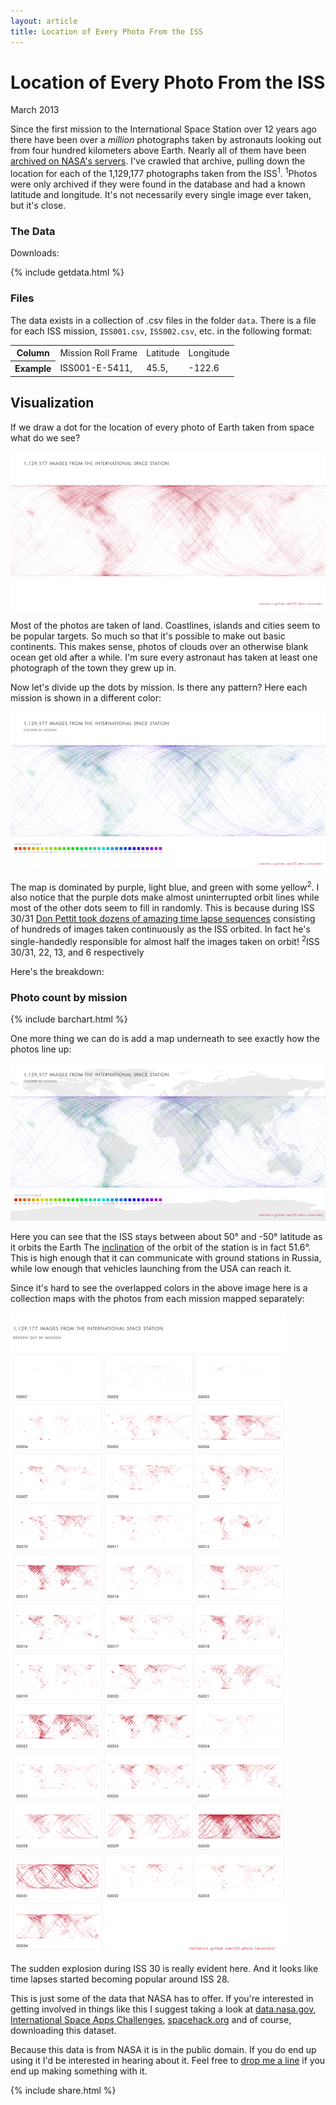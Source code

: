 ```yaml
---
layout: article
title: Location of Every Photo From the ISS
---
```


# Location of Every Photo From the ISS

<span class="pubdate">March 2013</span>

 Since the first mission to the International Space Station over 12 years ago
there have been over a _million_ photographs taken by astronauts looking out
from four hundred kilometers above Earth. Nearly all of them have been
[archived on NASA's servers](http://eol.jsc.nasa.gov/). I've crawled that
archive, pulling down the location for each of the 1,129,177 photographs taken
from the ISS<sup>1</sup>. <span class="footnote"><sup>1</sup>Photos were only
archived if they were found in the database and had a known latitude and
longitude. It's not necessarily every single image ever taken, but it's close.</span>

### The Data

Downloads:

{% include getdata.html %}


### Files

The data exists in a collection of .csv files in the folder `data`. There is a
file for each ISS mission, `ISS001.csv`, `ISS002.csv`, etc. in the following format:

<table class="table table-striped">
 <tbody>
  <tr><th>Column</th><td>Mission Roll Frame</td><td>Latitude</td><td>Longitude</td></tr>
  <tr><th>Example</th><td>ISS001-E-5411,</td><td>45.5,</td><td>-122.6</td></tr>
 </tbody>
</table>


## Visualization

If we draw a dot for the location of every photo of Earth taken from space
what do we see?

<div class="image primary">
  <a href="visualizations/all_iss.png" onClick="_gaq.push(['_trackEvent', 'Photos', 'fullsize', 'All missions']);">
    <img class="img-responsive" src="visualizations/all_iss.preview.png" alt="Dot for very ISS image">
  </a>
</div>

Most of the photos are taken of land. Coastlines, islands and cities seem
to be popular targets. So much so that it's possible to make out basic
continents. This makes sense, photos of clouds over an otherwise blank ocean
get old after a while. I'm sure every astronaut has taken at least one
photograph of the town they grew up in.

Now let's divide up the dots by mission. Is there any pattern? Here each mission
is shown in a different color:

<div class="image primary">
  <a href="visualizations/all_iss_missions.png" onClick="_gaq.push(['_trackEvent', 'Photos', 'fullsize', 'All missions colored']);">
    <img class="img-responsive" src="visualizations/all_iss_missions.preview.png" alt="Dot for very ISS image with colors for each mission">
  </a>
</div>

The map is dominated by purple, light blue, and green with some yellow<sup>2</sup>.
I also notice that the purple dots make almost uninterrupted orbit lines while most
of the other dots seem to fill in randomly. This is because during ISS 30/31
[Don Pettit took dozens of amazing time lapse sequences](http://vimeo.com/61083440)
consisting of hundreds of images taken continuously as the ISS orbited. In fact
he's single-handedly responsible for almost half the images taken on orbit!
<span class="footnote"><sup>2</sup>ISS 30/31, 22, 13, and 6 respectively</span>

Here's the breakdown:


### Photo count by mission

{% include barchart.html %}

One more thing we can do is add a map underneath to see exactly how the photos line up:

<div class="image primary">
  <a href="visualizations/all_iss_missions_map.png"  onClick="_gaq.push(['_trackEvent', 'Photos', 'fullsize', 'All missions colored with map']);">
    <img class="img-responsive" src="visualizations/all_iss_missions_map.preview.png" alt="dot for every image, colored by mission, with map underlay">
  </a>
</div>

Here you can see that the ISS stays between about 50&deg; and -50&deg; latitude as it orbits the Earth
The [inclination](http://en.wikipedia.org/wiki/Orbital_inclination) of the orbit
of the station is in fact 51.6&deg;. This is high enough that it can communicate
with ground stations in Russia, while low enough that vehicles launching from the USA
can reach it.

Since it's hard to see the overlapped colors in the above image here is a
collection maps with the photos from each mission mapped separately:

<div class="image primary">
  <a href="visualizations/small_mult.png" onClick="_gaq.push(['_trackEvent', 'Photos', 'fullsize', 'Small multiples']);">
    <img class="img-responsive" src="visualizations/small_mult.preview.png" alt="collection maps with the photos from each mission mapped sepretely">
  </a>
</div>

The sudden explosion during ISS 30 is really evident here. And it looks like time
lapses started becoming popular around ISS 28.

This is just some of the data that NASA has to offer. If you're interested in getting
involved in things like this I suggest taking a look at
[data.nasa.gov](http://data.nasa.gov/),
[International Space Apps Challenges](http://spaceappschallenge.org/),
[spacehack.org](http://spacehack.org/) and of course, downloading this dataset.

Because this data is from NASA it is in the public domain. If you do end up using it
I'd be interested in hearing about it. Feel free to [drop me a line](http://natronics.github.com/aboutme)
if you end up making something with it.

{% include share.html %}
